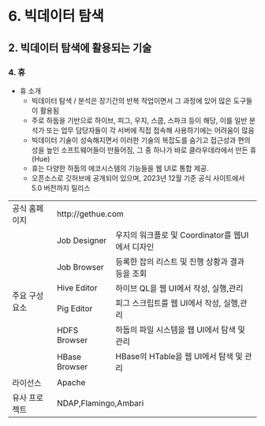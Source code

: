 # 6. 빅데이터 탐색
## 2. 빅데이터 탐색에 활용되는 기술
### 4. 휴
- 휴 소개
  - 빅데이터 탐색 / 분석은 장기간의 반복 작업이면서 그 과정에 있어 많은 도구들이 활용됨
  - 주로  하둡을 기반으로 하이브, 피그, 우지, 스쿱, 스파크  등이 해당, 이를 일반 분석가 또는 업무 담당자들이 각 서버에 직접 접속해 사용하기에는 어려움이 많음
  - 빅데이터 기술이 성숙해지면서 이러한 기술의 복잡도를 숨기고 접근성과 편의성을 높인 소프트웨어들이 만들어짐, 그 중 하나가 바로 클라우데라에서 만든 휴(Hue)
  - 휴는 다양한 하둡의 에코시스템의 기능들을 웹 UI로 통합 제공.
  - 오픈소스로 깃허브에 공개되어 있으며, 2023년 12월 기준 공식 사이트에서 5.0 버전까지 릴리스
<table>
    <tr>
        <td>공식 홈페이지</td>
        <td colspan=2>http://gethue.com</td>
    </tr>
    <tr>
        <td rowspan=6>주요 구성 요소</td>
        <td>Job Designer</td>
        <td>우지의 워크플로 및 Coordinator를 웹UI에서 디자인</td>
    </tr>
    <tr>
        <td>Job Browser</td>
        <td>등록한 잡의 리스트 및 진행 상황과 결과 등을 조회</td>
    </tr>
    <tr>
        <td>Hive Editor</td>
        <td>하이브 QL을 웹 UI에서 작성, 실행,관리</td>
    </tr>
    <tr>
        <td>Pig Editor</td>
        <td>피그 스크립트를 웹 UI에서 작성, 실행,관리</td>
    </tr>
    <tr>
        <td>HDFS Browser</td>
        <td>하둡의 파일 시스템을 웹 UI에서 탐색 및 관리</td>
    </tr>
    <tr>
        <td>HBase Browser</td>
        <td>HBase의 HTable을 웹 UI에서 탐색 및 관리</td>
    </tr>
    <tr>
        <td>라이선스</td>
        <td colspan=2>Apache</td>
    </tr>
    <tr>
        <td>유사 프로젝트</td>
        <td colspan=2>NDAP,Flamingo,Ambari</td>
    </tr>
</table>